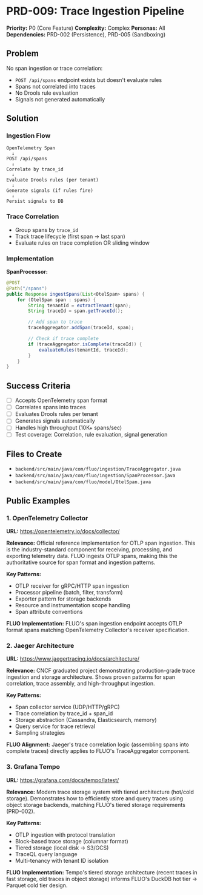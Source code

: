 # PRD-009: Trace Ingestion Pipeline

**Priority:** P0 (Core Feature)
**Complexity:** Complex
**Personas:** All
**Dependencies:** PRD-002 (Persistence), PRD-005 (Sandboxing)

## Problem

No span ingestion or trace correlation:
- `POST /api/spans` endpoint exists but doesn't evaluate rules
- Spans not correlated into traces
- No Drools rule evaluation
- Signals not generated automatically

## Solution

### Ingestion Flow

```
OpenTelemetry Span
  ↓
POST /api/spans
  ↓
Correlate by trace_id
  ↓
Evaluate Drools rules (per tenant)
  ↓
Generate signals (if rules fire)
  ↓
Persist signals to DB
```

### Trace Correlation

- Group spans by `trace_id`
- Track trace lifecycle (first span → last span)
- Evaluate rules on trace completion OR sliding window

### Implementation

**SpanProcessor:**
```java
@POST
@Path("/spans")
public Response ingestSpans(List<OtelSpan> spans) {
    for (OtelSpan span : spans) {
        String tenantId = extractTenant(span);
        String traceId = span.getTraceId();

        // Add span to trace
        traceAggregator.addSpan(traceId, span);

        // Check if trace complete
        if (traceAggregator.isComplete(traceId)) {
            evaluateRules(tenantId, traceId);
        }
    }
}
```

## Success Criteria

- [ ] Accepts OpenTelemetry span format
- [ ] Correlates spans into traces
- [ ] Evaluates Drools rules per tenant
- [ ] Generates signals automatically
- [ ] Handles high throughput (10K+ spans/sec)
- [ ] Test coverage: Correlation, rule evaluation, signal generation

## Files to Create

- `backend/src/main/java/com/fluo/ingestion/TraceAggregator.java`
- `backend/src/main/java/com/fluo/ingestion/SpanProcessor.java`
- `backend/src/main/java/com/fluo/model/OtelSpan.java`

## Public Examples

### 1. OpenTelemetry Collector
**URL:** https://opentelemetry.io/docs/collector/

**Relevance:** Official reference implementation for OTLP span ingestion. This is the industry-standard component for receiving, processing, and exporting telemetry data. FLUO ingests OTLP spans, making this the authoritative source for span format and ingestion patterns.

**Key Patterns:**
- OTLP receiver for gRPC/HTTP span ingestion
- Processor pipeline (batch, filter, transform)
- Exporter pattern for storage backends
- Resource and instrumentation scope handling
- Span attribute conventions

**FLUO Implementation:** FLUO's span ingestion endpoint accepts OTLP format spans matching OpenTelemetry Collector's receiver specification.

### 2. Jaeger Architecture
**URL:** https://www.jaegertracing.io/docs/architecture/

**Relevance:** CNCF graduated project demonstrating production-grade trace ingestion and storage architecture. Shows proven patterns for span correlation, trace assembly, and high-throughput ingestion.

**Key Patterns:**
- Span collector service (UDP/HTTP/gRPC)
- Trace correlation by trace_id + span_id
- Storage abstraction (Cassandra, Elasticsearch, memory)
- Query service for trace retrieval
- Sampling strategies

**FLUO Alignment:** Jaeger's trace correlation logic (assembling spans into complete traces) directly applies to FLUO's TraceAggregator component.

### 3. Grafana Tempo
**URL:** https://grafana.com/docs/tempo/latest/

**Relevance:** Modern trace storage system with tiered architecture (hot/cold storage). Demonstrates how to efficiently store and query traces using object storage backends, matching FLUO's tiered storage requirements (PRD-002).

**Key Patterns:**
- OTLP ingestion with protocol translation
- Block-based trace storage (columnar format)
- Tiered storage (local disk → S3/GCS)
- TraceQL query language
- Multi-tenancy with tenant ID isolation

**FLUO Implementation:** Tempo's tiered storage architecture (recent traces in fast storage, old traces in object storage) informs FLUO's DuckDB hot tier → Parquet cold tier design.
